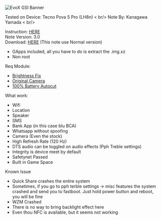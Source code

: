 ![EvoX GSI Banner](https://github.com/user-attachments/assets/f7a92be6-fc95-4732-8a42-a9bf61e79dbb)

Tested on Device: Tecno Pova 5 Pro (LH8n) < br/>
Note By: Kanagawa Yamada < br/>

Instruction: [HERE](https://t.me/KanagawaLabAnnouncement/91) <br />
Note Version: 3.0 <br />
Download: [HERE](https://github.com/mytja/treble_evo/releases) (This note use Normal version) <br />

- GApps included, all you have to do is extract the .img.xz
- Non root

Req Module:
- [Brightness Fix](https://t.me/KanagawaLabAnnouncement/83)
- [Original Camera](https://t.me/KanagawaLabAnnouncement/80)
- [100% Battery Autocut](https://github.com/LoggingNewMemory/Autocut-Charging-MYTH)

What work:
- Wifi
- Location
- Speaker
- SMS
- Bank App (in this case blu BCA)
- Whatsapp without spoofing
- Camera (Even the stock)
- High Refresh Rate (120 Hz)
- DTS audio can be toggled on audio effects (Pph Treble settings)
- Integrity is device meet by default
- Safetynet Passed
- Built in Game Space

Known Issue
- Quick Share crashes the entire system
- Sometimes, if you go to pph terble settings -> misc features the system crashed and send you to fastboot. Just hold power button and reboot, you will be fine
- WZM Crashed
- There is no way to bring backlight effect here
- Even thou NFC is available, but it seems not working
